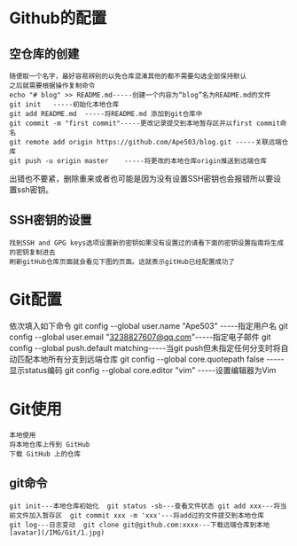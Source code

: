 # Github的配置
## 空仓库的创建
    随便取一个名字，最好容易辨别的以免仓库混淆其他的都不需要勾选全部保持默认
    之后就需要根据操作复制命令
    echo "# blog" >> README.md-----创建一个内容为“blog”名为README.md的文件
    git init   -----初始化本地仓库
    git add README.md  -----将README.md 添加到git仓库中
    git commit -m "first commit"-----更改记录提交到本地暂存区并以first commit命名
    git remote add origin https://github.com/Ape503/blog.git -----关联远端仓库
    git push -u origin master    -----将更改的本地仓库origin推送到远端仓库
出错也不要紧，删除重来或者也可能是因为没有设置SSH密钥也会报错所以要设置ssh密钥。
## SSH密钥的设置
    找到SSH and GPG keys选项设置新的密钥如果没有设置过的请看下面的密钥设置指南将生成的密钥复制进去
    刷新gitHub仓库页面就会看见下图的页面。这就表示gitHub已经配置成功了
# Git配置
依次填入如下命令
    git config --global user.name "Ape503"   -----指定用户名
    git config --global user.email "3238827607@qq.com"-----指定电子邮件
    git config --global push.default matching-----当git push但未指定任何分支时将自动匹配本地所有分支到远端仓库
    git config --global core.quotepath false -----显示status编码
    git config --global core.editor "vim"    -----设置编辑器为Vim
# Git使用
    本地使用   
    将本地仓库上传到 GitHub
    下载 GitHub 上的仓库
## git命令 
    git init---本地仓库初始化  git status -sb---查看文件状态 git add xxx---将当前文件加入暂存区  git commit xxx -m 'xxx'---将add过的文件提交到本地仓库
    git log---日志变动  git clone git@github.com:xxxx---下载远端仓库到本地
    [avatar](/IMG/Git/1.jpg)

